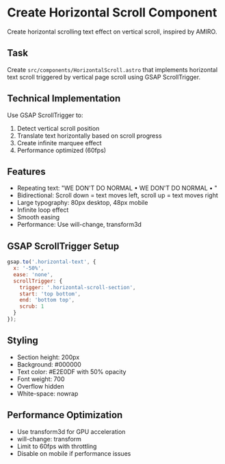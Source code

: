 # Create Horizontal Scroll Component

Create horizontal scrolling text effect on vertical scroll, inspired by AMIRO.

## Task
Create `src/components/HorizontalScroll.astro` that implements horizontal text scroll triggered by vertical page scroll using GSAP ScrollTrigger.

## Technical Implementation
Use GSAP ScrollTrigger to:
1. Detect vertical scroll position
2. Translate text horizontally based on scroll progress
3. Create infinite marquee effect
4. Performance optimized (60fps)

## Features
- Repeating text: "WE DON'T DO NORMAL • WE DON'T DO NORMAL • "
- Bidirectional: Scroll down = text moves left, scroll up = text moves right
- Large typography: 80px desktop, 48px mobile
- Infinite loop effect
- Smooth easing
- Performance: Use will-change, transform3d

## GSAP ScrollTrigger Setup
```javascript
gsap.to('.horizontal-text', {
  x: '-50%',
  ease: 'none',
  scrollTrigger: {
    trigger: '.horizontal-scroll-section',
    start: 'top bottom',
    end: 'bottom top',
    scrub: 1
  }
});
```

## Styling
- Section height: 200px
- Background: #000000
- Text color: #E2E0DF with 50% opacity
- Font weight: 700
- Overflow hidden
- White-space: nowrap

## Performance Optimization
- Use transform3d for GPU acceleration
- will-change: transform
- Limit to 60fps with throttling
- Disable on mobile if performance issues
